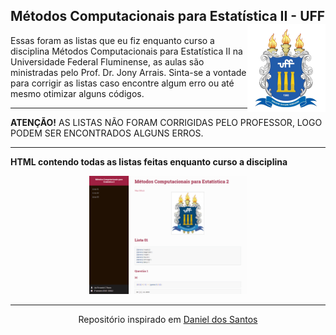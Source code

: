 ## Métodos Computacionais para Estatística II - UFF <img src="man/figures/UFF_brasao.png" align="right" />

Essas foram as listas que eu fiz enquanto curso a disciplina Métodos Computacionais para Estatística II na Universidade Federal Fluminense, as aulas são ministradas pelo Prof. Dr. Jony Arrais. 
Sinta-se a vontade para corrigir as listas caso encontre algum erro ou até mesmo otimizar alguns códigos. 

--- 

**ATENÇÃO!** AS LISTAS NÃO FORAM CORRIGIDAS PELO PROFESSOR, LOGO PODEM SER ENCONTRADOS ALGUNS ERROS.  

---

**HTML contendo todas as listas feitas enquanto curso a disciplina**

<p style="text-align:center;">
<center> <a href="http://rpubs.com/luizfcp/lista-metodos">
<img src="man/figures/metodos.png" width="50%" height="50%"/>
</a>
</p>

---

Repositório inspirado em [Daniel dos Santos](https://github.com/Daniel-EST/metodos-listas-uff)
